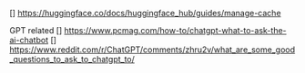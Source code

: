 [] https://huggingface.co/docs/huggingface_hub/guides/manage-cache

GPT related
[] https://www.pcmag.com/how-to/chatgpt-what-to-ask-the-ai-chatbot
[] https://www.reddit.com/r/ChatGPT/comments/zhru2v/what_are_some_good_questions_to_ask_to_chatgpt_to/
